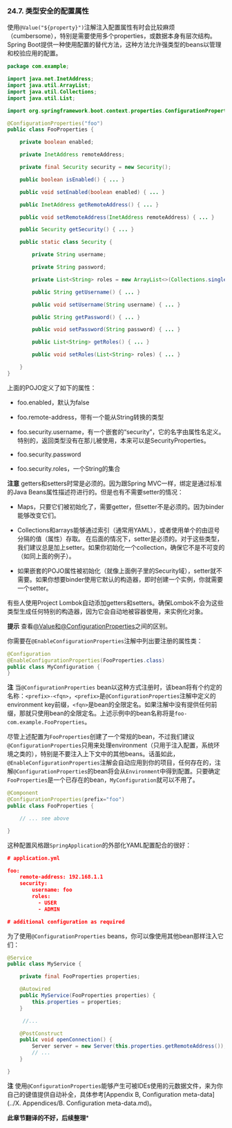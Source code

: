### 24.7. 类型安全的配置属性

使用`@Value("${property}")`注解注入配置属性有时会比较麻烦（cumbersome），特别是需要使用多个properties，或数据本身有层次结构。Spring Boot提供一种使用配置的替代方法，这种方法允许强类型的beans以管理和校验应用的配置。
```java
package com.example;

import java.net.InetAddress;
import java.util.ArrayList;
import java.util.Collections;
import java.util.List;

import org.springframework.boot.context.properties.ConfigurationProperties;

@ConfigurationProperties("foo")
public class FooProperties {

    private boolean enabled;

    private InetAddress remoteAddress;

    private final Security security = new Security();

    public boolean isEnabled() { ... }

    public void setEnabled(boolean enabled) { ... }

    public InetAddress getRemoteAddress() { ... }

    public void setRemoteAddress(InetAddress remoteAddress) { ... }

    public Security getSecurity() { ... }

    public static class Security {

        private String username;

        private String password;

        private List<String> roles = new ArrayList<>(Collections.singleton("USER"));

        public String getUsername() { ... }

        public void setUsername(String username) { ... }

        public String getPassword() { ... }

        public void setPassword(String password) { ... }

        public List<String> getRoles() { ... }

        public void setRoles(List<String> roles) { ... }

    }
}
```
上面的POJO定义了如下的属性：

- foo.enabled，默认为false

- foo.remote-address，带有一个能从String转换的类型

- foo.security.username，有一个嵌套的“security”，它的名字由属性名定义。特别的，返回类型没有在那儿被使用，本来可以是SecurityProperties。

- foo.security.password 

- foo.security.roles，一个String的集合

**注意** getters和setters时常是必须的。因为跟Spring MVC一样，绑定是通过标准的Java Beans属性描述符进行的。但是也有不需要setter的情况：

- Maps，只要它们被初始化了，需要getter，但setter不是必须的。因为binder能够改变它们。

- Collections和arrays能够通过索引（通常用YAML），或者使用单个的由逗号分隔的值（属性）存取。 在后面的情况下，setter是必须的。对于这些类型，我们建议总是加上setter。如果你初始化一个collection，确保它不是不可变的（如同上面的例子）。 

- 如果嵌套的POJO属性被初始化（就像上面例子里的Security域），setter就不需要。如果你想要binder使用它默认的构造器，即时创建一个实例，你就需要一个setter。

有些人使用Project Lombok自动添加getters和setters。确保Lombok不会为这些类型生成任何特别的构造器，因为它会自动地被容器使用，来实例化对象。

**提示** 查看[@Value和@ConfigurationProperties](https://docs.spring.io/spring-boot/docs/2.0.0.M5/reference/htmlsingle/#boot-features-external-config-vs-value)之间的区别。

你需要在`@EnableConfigurationProperties`注解中列出要注册的属性类：
```java
@Configuration
@EnableConfigurationProperties(FooProperties.class)
public class MyConfiguration {
}
```
**注** 当`@ConfigurationProperties` bean以这种方式注册时，该bean将有个约定的名称：`<prefix>-<fqn>`，`<prefix>`是`@ConfigurationProperties`注解中定义的environment key前缀，`<fqn>`是bean的全限定名。如果注解中没有提供任何前缀，那就只使用bean的全限定名。上述示例中的bean名称将是`foo-com.example.FooProperties`。

尽管上述配置为`FooProperties`创建了一个常规的bean，不过我们建议`@ConfigurationProperties`只用来处理environment（只用于注入配置，系统环境之类的），特别是不要注入上下文中的其他beans。话虽如此，`@EnableConfigurationProperties`注解会自动应用到你的项目，任何存在的，注解`@ConfigurationProperties`的bean将会从`Environment`中得到配置。只要确定`FooProperties`是一个已存在的bean，`MyConfiguration`就可以不用了。
```java
@Component
@ConfigurationProperties(prefix="foo")
public class FooProperties {

    // ... see above 

}
```
这种配置风格跟`SpringApplication`的外部化YAML配置配合的很好：
```json
# application.yml

foo:
    remote-address: 192.168.1.1
    security:
        username: foo
        roles:
          - USER
          - ADMIN

# additional configuration as required
```
为了使用`@ConfigurationProperties` beans，你可以像使用其他bean那样注入它们：
```java
@Service
public class MyService {

    private final FooProperties properties;

    @Autowired
    public MyService(FooProperties properties) {
        this.properties = properties;
    }

     //...

    @PostConstruct
    public void openConnection() {
        Server server = new Server(this.properties.getRemoteAddress());
        // ...
    }

}
```
**注** 使用`@ConfigurationProperties`能够产生可被IDEs使用的元数据文件，来为你自己的键值提供自动补全，具体参考[Appendix B, Configuration meta-data](../X. Appendices/B. Configuration meta-data.md)。

**此章节翻译的不好，后续整理***

